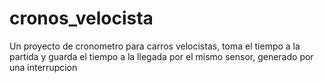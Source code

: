 # cronos_velocista
Un proyecto de cronometro para carros velocistas, toma el tiempo a la partida y guarda el tiempo a la llegada por el mismo sensor, generado por una interrupcion
